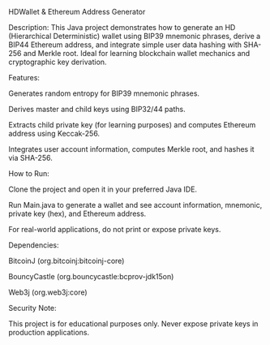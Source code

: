 HDWallet & Ethereum Address Generator

Description:
This Java project demonstrates how to generate an HD (Hierarchical Deterministic) wallet using BIP39 mnemonic phrases, derive a BIP44 Ethereum address, and integrate simple user data hashing with SHA-256 and Merkle root. Ideal for learning blockchain wallet mechanics and cryptographic key derivation.

Features:

Generates random entropy for BIP39 mnemonic phrases.

Derives master and child keys using BIP32/44 paths.

Extracts child private key (for learning purposes) and computes Ethereum address using Keccak-256.

Integrates user account information, computes Merkle root, and hashes it via SHA-256.

How to Run:

Clone the project and open it in your preferred Java IDE.

Run Main.java to generate a wallet and see account information, mnemonic, private key (hex), and Ethereum address.

For real-world applications, do not print or expose private keys.

Dependencies:

BitcoinJ (org.bitcoinj:bitcoinj-core)

BouncyCastle (org.bouncycastle:bcprov-jdk15on)

Web3j (org.web3j:core)

Security Note:

This project is for educational purposes only. Never expose private keys in production applications.
